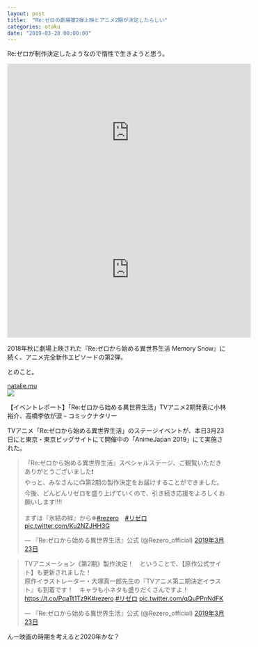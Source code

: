```yaml
---
layout: post
title:  "Re:ゼロの劇場第2弾上映とアニメ2期が決定したらしい"
categories: otaku
date: "2019-03-28 00:00:00"
---
```


Re:ゼロが制作決定したようなので惰性で生きようと思う。

<div class="google">
<iframe width="560" height="315" src="https://www.youtube.com/embed/1YANqqz0qS8" frameborder="0" allow="accelerometer; autoplay; encrypted-media; gyroscope; picture-in-picture" allowfullscreen></iframe>

<iframe width="560" height="315" src="https://www.youtube.com/embed/qCXlrNYghHs" frameborder="0" allow="accelerometer; autoplay; encrypted-media; gyroscope; picture-in-picture" allowfullscreen></iframe>
</div>

2018年秋に劇場上映された『Re:ゼロから始める異世界生活 Memory Snow』に続く、アニメ完全新作エピソードの第2弾。

とのこと。

<div class="card">
  <a href="https://natalie.mu/comic/news/325042"></a>
  <div class="card__header">
    <a href="https://natalie.mu/comic/news/325042">natalie.mu</a>
  </div>
  <div class="card__image">
    <img src="https://cdnx.natalie.mu/media/news/comic/2019/0323/rezero_Aj2019_fixw_750_lt.jpg">
  </div>
  <div class="card__title">
    <p>【イベントレポート】「Re:ゼロから始める異世界生活」TVアニメ2期発表に小林裕介、高橋李依が涙 - コミックナタリー</p>
  </div>
  <div class="card__description">
    <p>TVアニメ「Re:ゼロから始める異世界生活」のステージイベントが、本日3月23日にと東京・東京ビッグサイトにて開催中の「AnimeJapan 2019」にて実施された。</p>
  </div>
</div>

<blockquote class="twitter-tweet  tw-align-center" data-lang="ja"><p lang="ja" dir="ltr">『Re:ゼロから始める異世界生活』スペシャルステージ、ご観覧いただきありがとうございました❗<br>やっと、みなさんに📺第2期の製作決定をお届けすることができました。今後、どんどんリゼロを盛り上げていくので、引き続き応援をよろしくお願いします‼‼<br><br>まずは『氷結の絆』から❄<a href="https://twitter.com/hashtag/rezero?src=hash&amp;ref_src=twsrc%5Etfw">#rezero</a>　<a href="https://twitter.com/hashtag/%E3%83%AA%E3%82%BC%E3%83%AD?src=hash&amp;ref_src=twsrc%5Etfw">#リゼロ</a> <a href="https://t.co/Ku2NZJHH3G">pic.twitter.com/Ku2NZJHH3G</a></p>&mdash; 『Re:ゼロから始める異世界生活』公式 (@Rezero_official) <a href="https://twitter.com/Rezero_official/status/1109353963554430977?ref_src=twsrc%5Etfw">2019年3月23日</a></blockquote>
<script async src="https://platform.twitter.com/widgets.js" charset="utf-8"></script>

<blockquote class="twitter-tweet  tw-align-center" data-lang="ja"><p lang="ja" dir="ltr">TVアニメーション《第2期》製作決定！　ということで、【原作公式サイト】も更新されました！　<br>原作イラストレーター・大塚真一郎先生の『TVアニメ第二期決定イラスト』も到着です！　キャラも小ネタも盛りだくさんですよ！<a href="https://t.co/PqaTt1Tz9K">https://t.co/PqaTt1Tz9K</a><a href="https://twitter.com/hashtag/rezero?src=hash&amp;ref_src=twsrc%5Etfw">#rezero</a> <a href="https://twitter.com/hashtag/%E3%83%AA%E3%82%BC%E3%83%AD?src=hash&amp;ref_src=twsrc%5Etfw">#リゼロ</a> <a href="https://t.co/qQuPPnNdFK">pic.twitter.com/qQuPPnNdFK</a></p>&mdash; 『Re:ゼロから始める異世界生活』公式 (@Rezero_official) <a href="https://twitter.com/Rezero_official/status/1109385929033027584?ref_src=twsrc%5Etfw">2019年3月23日</a></blockquote>
<script async src="https://platform.twitter.com/widgets.js" charset="utf-8"></script>

んー映画の時期を考えると2020年かな？


